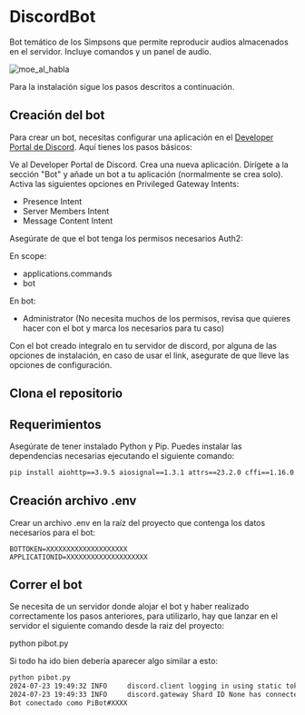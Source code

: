 # DiscordBot
Bot temático de los Simpsons que permite reproducir audios almacenados en el servidor. Incluye comandos y un panel de audio.

![moe_al_habla](https://github.com/user-attachments/assets/13b72689-fa5c-4173-85f3-1e0f5ffeabbc)


Para la instalación sigue los pasos descritos a continuación.
## Creación del bot

Para crear un bot, necesitas configurar una aplicación en el [Developer Portal de Discord](https://discord.com/developers/applications). Aquí tienes los pasos básicos:

Ve al Developer Portal de Discord.
Crea una nueva aplicación.
Dirígete a la sección "Bot" y añade un bot a tu aplicación (normalmente se crea solo). Activa las siguientes opciones en Privileged Gateway Intents:
- Presence Intent
- Server Members Intent
- Message Content Intent

Asegúrate de que el bot tenga los permisos necesarios Auth2:

En scope:
- applications.commands
- bot

En bot:
- Administrator (No necesita muchos de los permisos, revisa que quieres hacer con el bot y marca los necesarios para tu caso)

Con el bot creado integralo en tu servidor de discord, por alguna de las opciones de instalación, en caso de usar el link, asegurate de que lleve las opciones de configuración.

## Clona el repositorio

## Requerimientos
Asegúrate de tener instalado Python y Pip. Puedes instalar las dependencias necesarias ejecutando el siguiente comando:

```sh
pip install aiohttp==3.9.5 aiosignal==1.3.1 attrs==23.2.0 cffi==1.16.0 discord.py==2.4.0 frozenlist==1.4.1 idna==3.7 multidict==6.0.5 pip==23.0.1 pycparser==2.22 PyNaCl==1.5.0 python-dotenv==1.0.1 setuptools==66.1.1 yarl==1.9.4
```

## Creación archivo .env

Crear un archivo .env en la raíz del proyecto que contenga los datos necesarios para el bot:


```
BOTTOKEN=XXXXXXXXXXXXXXXXXXXX
APPLICATIONID=XXXXXXXXXXXXXXXXXXXX
```

## Correr el bot

Se necesita de un servidor donde alojar el bot y haber realizado correctamente los pasos anteriores, para utilizarlo, hay que lanzar en el servidor el siguiente comando desde la raiz del proyecto:

python pibot.py

Si todo ha ido bien debería aparecer algo similar a esto:

```sh
python pibot.py
2024-07-23 19:49:32 INFO     discord.client logging in using static token
2024-07-23 19:49:33 INFO     discord.gateway Shard ID None has connected to Gateway (Session ID: XXXXXXXXXXXXXXXXXXXX).
Bot conectado como PiBot#XXXX
```






